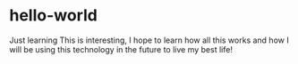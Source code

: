 # hello-world
Just learning
This is interesting, I hope to learn how all this works and how I will be using this technology in the future to live my best life!

